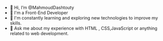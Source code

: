- 👋 Hi, I’m @MahmoudDashtouty
- 👀 I'm a Front-End Developer
- 🌱 I'm constantly learning and exploring new technologies to improve my skills.
- 💬 Ask me about my experience with HTML , CSS,JavaScript or anything related to web development.

<!---
MahmoudDashtouty/MahmoudDashtouty is a ✨ special ✨ repository because its `README.md` (this file) appears on your GitHub profile.
You can click the Preview link to take a look at your changes.
--->
